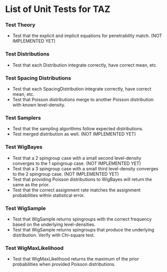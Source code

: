 # List of Unit Tests for TAZ

### Test Theory
- Test that the explicit and implicit equations for penetrability match. (NOT IMPLEMENTED YET)

### Test Distributions
- Test that each Distribution integrate correctly, have correct mean, etc.

### Test Spacing Distributions
- Test that each SpacingDistribution integrate correctly, have correct mean, etc.
- Test that Poisson distributions merge to another Poisson distribution with known level-density.

### Test Samplers
- Test that the sampling algorithms follow expected distributions.
- Test merged distribution as well. (NOT IMPLEMENTED YET)

### Test WigBayes
- Test that a 2 spingroup case with a small second level-density converges to the 1 spingroup case. (NOT IMPLEMENTED YET)
- Test that a 3 spingroup case with a small third level-density converges to the 2 spingroup case. (NOT IMPLEMENTED YET)
- Test that providing Poisson distributions to WigBayes will return the same as the prior.
- Test that the correct assignment rate matches the assignment probabilities within statistical error.

### Test WigSample
- Test that WigSample returns spingroups with the correct frequency based on the underlying level-densities.
- Test that WigSample returns spingroups that produce the underlying distribution. Verify with Chi-square test.

### Test WigMaxLikelihood
- Test that WigMaxLikelihood returns the maximum of the prior probabilities when provided Poisson distributions.